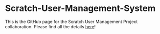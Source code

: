 # Scratch-User-Management-System

This is the GitHub page for the Scratch User Management Project collaboration. Please find all the details [here](https://scratch.mit.edu/discuss)!
